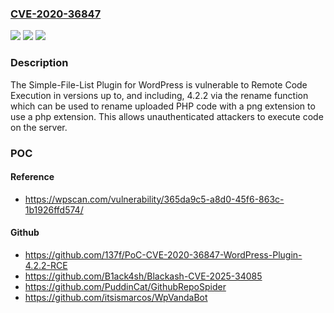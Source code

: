 ### [CVE-2020-36847](https://cve.mitre.org/cgi-bin/cvename.cgi?name=CVE-2020-36847)
![](https://img.shields.io/static/v1?label=Product&message=Simple%20File%20List&color=blue)
![](https://img.shields.io/static/v1?label=Version&message=*%20&color=brightgreen)
![](https://img.shields.io/static/v1?label=Vulnerability&message=CWE-434%20Unrestricted%20Upload%20of%20File%20with%20Dangerous%20Type&color=brightgreen)

### Description

The Simple-File-List Plugin for WordPress is vulnerable to Remote Code Execution in versions up to, and including, 4.2.2 via the rename function which can be used to rename uploaded PHP code with a png extension to use a php extension. This allows unauthenticated attackers to execute code on the server.

### POC

#### Reference
- https://wpscan.com/vulnerability/365da9c5-a8d0-45f6-863c-1b1926ffd574/

#### Github
- https://github.com/137f/PoC-CVE-2020-36847-WordPress-Plugin-4.2.2-RCE
- https://github.com/B1ack4sh/Blackash-CVE-2025-34085
- https://github.com/PuddinCat/GithubRepoSpider
- https://github.com/itsismarcos/WpVandaBot

